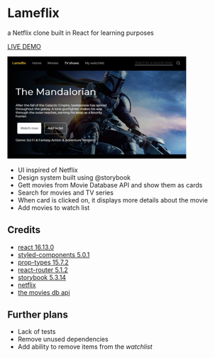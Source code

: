 # Lameflix

a Netflix clone built in React for learning purposes

[LIVE DEMO](http://bartektelec.github.io/react-netflix-clone/)

<img src="screenshot.jpg" width="80%" alt="Lameflix app screenshot"/>

- UI inspired of Netflix
- Design system built using @storybook
- Gett movies from Movie Database API and show them as cards
- Search for movies and TV series
- When card is clicked on, it displays more details about the movie
- Add movies to watch list

## Credits

- [react 16.13.0](https://github.com/facebook/react-native)
- [styled-components 5.0.1](https://github.com/styled-components/styled-components)
- [prop-types 15.7.2](https://github.com/facebook/prop-types)
- [react-router 5.1.2](https://github.com/ReactTraining/react-router)
- [storybook 5.3.14](https://github.com/storybookjs/storybook)
- [netflix](https://netflix.com/)
- [the movies db api](https://developers.themoviedb.org/3)

## Further plans

- Lack of tests
- Remove unused dependencies
- Add ability to remove items from the _watchlist_
